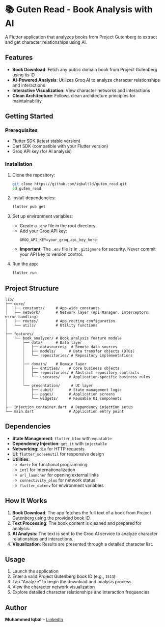# 📚 Guten Read - Book Analysis with AI

A Flutter application that analyzes books from Project Gutenberg to extract and get character relationships using AI.

## Features

- **Book Download**: Fetch any public domain book from Project Gutenberg using its ID
- **AI-Powered Analysis**: Utilizes Groq AI to analyze character relationships and interactions
- **Interactive Visualization**: View character networks and interactions
- **Clean Architecture**: Follows clean architecture principles for maintainability

## Getting Started

### Prerequisites

- Flutter SDK (latest stable version)
- Dart SDK (compatible with your Flutter version)
- Groq API key (for AI analysis)

### Installation

1. Clone the repository:
   ```bash
   git clone https://github.com/iqbaltld/guten_read.git
   cd guten_read
   ```

2. Install dependencies:
   ```bash
   flutter pub get
   ```

3. Set up environment variables:
   - Create a `.env` file in the root directory
   - Add your Groq API key:
     ```
     GROQ_API_KEY=your_groq_api_key_here
     ```
   - **Important**: The `.env` file is in `.gitignore` for security. Never commit your API key to version control.

4. Run the app:
   ```bash
   flutter run
   ```

## Project Structure

```
lib/
├── core/
│   ├── constants/     # App-wide constants
│   ├── network/       # Network layer (Api Manager, interceptors, error handling)
│   ├── routes/        # App routing configuration
│   └── utils/         # Utility functions
│
├── features/
│   └── book_analyzer/ # Book analysis feature module
│       ├── data/      # Data layer
│       │   ├── datasources/  # Remote data sources
│       │   ├── models/      # Data transfer objects (DTOs)
│       │   └── repositories/ # Repository implementations
│       │
│       ├── domain/    # Domain layer
│       │   ├── entities/    # Core business objects
│       │   ├── repositories/ # Abstract repository contracts
│       │   └── usecases/    # Application-specific business rules
│       │
│       └── presentation/     # UI layer
│           ├── cubit/       # State management logic
│           ├── pages/       # Application screens
│           └── widgets/     # Reusable UI components
│
├── injection_container.dart  # Dependency injection setup
└── main.dart                # Application entry point
```

## Dependencies

- **State Management**: `flutter_bloc` with `equatable`
- **Dependency Injection**: `get_it` with `injectable`
- **Networking**: `dio` for HTTP requests
- **UI**: `flutter_screenutil` for responsive design
- **Utilities**: 
  - `dartz` for functional programming
  - `intl` for internationalization
  - `url_launcher` for opening external links
  - `connectivity_plus` for network status
  - `flutter_dotenv` for environment variables

## How It Works

1. **Book Download**: The app fetches the full text of a book from Project Gutenberg using the provided book ID.
2. **Text Processing**: The book content is cleaned and prepared for analysis.
3. **AI Analysis**: The text is sent to the Groq AI service to analyze character relationships and interactions.
4. **Visualization**: Results are presented through a detailed character list.

## Usage

1. Launch the application
2. Enter a valid Project Gutenberg book ID (e.g., `1513`)
3. Tap "Analyze" to begin the download and analysis process
4. View the character network visualization
5. Explore detailed character relationships and interaction frequencies


## Author

**Muhammed Iqbal** – [LinkedIn](https://linkedin.com/in/iqbaltld)  